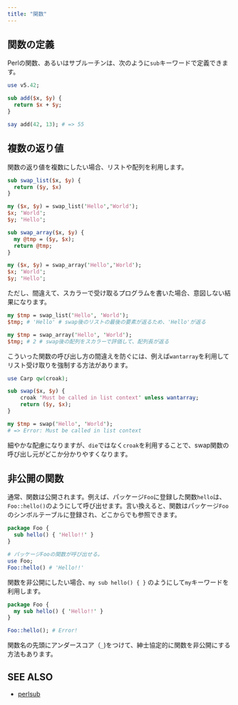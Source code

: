 ```yaml
---
title: "関数"
---
```


## 関数の定義

Perlの関数、あるいはサブルーチンは、次のように`sub`キーワードで定義できます。

```perl
use v5.42;

sub add($x, $y) {
  return $x + $y;
}

say add(42, 13); # => 55
```

## 複数の返り値

関数の返り値を複数にしたい場合、リストや配列を利用します。

```perl
sub swap_list($x, $y) {
  return ($y, $x)
}

my ($x, $y) = swap_list('Hello','World');
$x; 'World';
$y; 'Hello';

sub swap_array($x, $y) {
  my @tmp = ($y, $x);
  return @tmp;
}

my ($x, $y) = swap_array('Hello','World');
$x; 'World';
$y; 'Hello';
```

ただし、間違えて、スカラーで受け取るプログラムを書いた場合、意図しない結果になります。

```perl
my $tmp = swap_list('Hello', 'World');
$tmp; # 'Hello' # swap後のリストの最後の要素が返るため、'Hello'が返る

my $tmp = swap_array('Hello', 'World');
$tmp; # 2 # swap後の配列をスカラーで評価して、配列長が返る
```

こういった関数の呼び出し方の間違えを防ぐには、例えば`wantarray`を利用してリスト受け取りを強制する方法があります。

```perl
use Carp qw(croak);

sub swap($x, $y) {
    croak 'Must be called in list context' unless wantarray;
    return ($y, $x);
}

my $tmp = swap('Hello', 'World');
# => Error: Must be called in list context
```

細やかな配慮になりますが、`die`ではなく`croak`を利用することで、swap関数の呼び出し元がどこか分かりやすくなります。

## 非公開の関数

通常、関数は公開されます。例えば、パッケージ`Foo`に登録した関数`hello`は、`Foo::hello()`のようにして呼び出せます。言い換えると、関数はパッケージ`Foo`のシンボルテーブルに登録され、どこからでも参照できます。

```perl
package Foo {
  sub hello() { 'Hello!!' }
}

# パッケージFooの関数が呼び出せる。
use Foo;
Foo::hello() # 'Hello!!'
```

関数を非公開にしたい場合、`my sub hello() { }` のようにして`my`キーワードを利用します。

```perl
package Foo {
  my sub hello() { 'Hello!!' }
}

Foo::hello(); # Error!
```

関数名の先頭にアンダースコア（`_`)をつけて、紳士協定的に関数を非公開にする方法もあります。

## SEE ALSO

- [perlsub](https://perldoc.jp/docs/perl/5.42.0/perlsub.pod)

